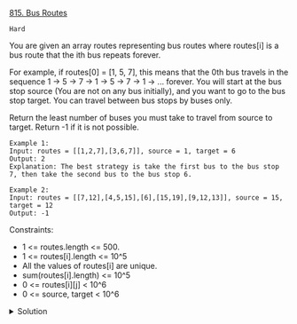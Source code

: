 [815. Bus Routes](https://leetcode.com/problems/bus-routes/)

`Hard`

You are given an array routes representing bus routes where routes[i] is a bus route that the ith bus repeats forever.

For example, if routes[0] = [1, 5, 7], this means that the 0th bus travels in the sequence 1 -> 5 -> 7 -> 1 -> 5 -> 7 -> 1 -> ... forever.
You will start at the bus stop source (You are not on any bus initially), and you want to go to the bus stop target. You can travel between bus stops by buses only.

Return the least number of buses you must take to travel from source to target. Return -1 if it is not possible.

```
Example 1:
Input: routes = [[1,2,7],[3,6,7]], source = 1, target = 6
Output: 2
Explanation: The best strategy is take the first bus to the bus stop 7, then take the second bus to the bus stop 6.

Example 2:
Input: routes = [[7,12],[4,5,15],[6],[15,19],[9,12,13]], source = 15, target = 12
Output: -1
```

Constraints:

- 1 <= routes.length <= 500.
- 1 <= routes[i].length <= 10^5
- All the values of routes[i] are unique.
- sum(routes[i].length) <= 10^5
- 0 <= routes[i][j] < 10^6
- 0 <= source, target < 10^6


<details>
<summary>Solution</summary>
*Intuition*

Instead of thinking of the stops as nodes (of a graph), think of the buses as nodes. We want to take the least number of buses, which is a shortest path problem, conducive to using a breadth-first search.

*Algorithm*

We perform a breadth first search on bus numbers. When we start at S, originally we might be able to board many buses, and if we end at T we may have many targets for our goal state.

One difficulty is to efficiently decide whether two buses are connected by an edge. They are connected if they share at least one bus stop. Whether two lists share a common value can be done by set intersection (HashSet), or by sorting each list and using a two pointer approach.

To make our search easy, we will annotate the depth of each node: `info[0] = node, info[1] = depth`.

```python
class Solution(object):
    def numBusesToDestination(self, routes, S, T):
        if S == T: return 0
        routes = map(set, routes)
        graph = collections.defaultdict(set)
        for i, r1 in enumerate(routes):
            for j in xrange(i+1, len(routes)):
                r2 = routes[j]
                if any(r in r2 for r in r1):
                    graph[i].add(j)
                    graph[j].add(i)

        seen, targets = set(), set()
        for node, route in enumerate(routes):
            if S in route: seen.add(node)
            if T in route: targets.add(node)

        queue = [(node, 1) for node in seen]
        for node, depth in queue:
            if node in targets: return depth
            for nei in graph[node]:
                if nei not in seen:
                    seen.add(nei)
                    queue.append((nei, depth+1))
        return -1
```

```java
import java.awt.Point;

class Solution {
    public int numBusesToDestination(int[][] routes, int S, int T) {
        if (S==T) return 0;
        int N = routes.length;

        List<List<Integer>> graph = new ArrayList();
        for (int i = 0; i < N; ++i) {
            Arrays.sort(routes[i]);
            graph.add(new ArrayList());
        }
        Set<Integer> seen = new HashSet();
        Set<Integer> targets = new HashSet();
        Queue<Point> queue = new ArrayDeque();

        // Build the graph.  Two buses are connected if
        // they share at least one bus stop.
        for (int i = 0; i < N; ++i)
            for (int j = i+1; j < N; ++j)
                if (intersect(routes[i], routes[j])) {
                    graph.get(i).add(j);
                    graph.get(j).add(i);
                }

        // Initialize seen, queue, targets.
        // seen represents whether a node has ever been enqueued to queue.
        // queue handles our breadth first search.
        // targets is the set of goal states we have.
        for (int i = 0; i < N; ++i) {
            if (Arrays.binarySearch(routes[i], S) >= 0) {
                seen.add(i);
                queue.offer(new Point(i, 0));
            }
            if (Arrays.binarySearch(routes[i], T) >= 0)
                targets.add(i);
        }

        while (!queue.isEmpty()) {
            Point info = queue.poll();
            int node = info.x, depth = info.y;
            if (targets.contains(node)) return depth+1;
            for (Integer nei: graph.get(node)) {
                if (!seen.contains(nei)) {
                    seen.add(nei);
                    queue.offer(new Point(nei, depth+1));
                }
            }
        }

        return -1;
    }

    public boolean intersect(int[] A, int[] B) {
        int i = 0, j = 0;
        while (i < A.length && j < B.length) {
            if (A[i] == B[j]) return true;
            if (A[i] < B[j]) i++; else j++;
        }
        return false;
    }
}
```

</details>